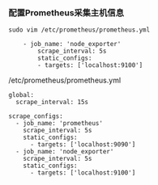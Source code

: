 ### 配置Prometheus采集主机信息

```
sudo vim /etc/prometheus/prometheus.yml
```

```
    - job_name: 'node_exporter'
        scrape_interval: 5s
        static_configs:
        - targets: ['localhost:9100']
```

/etc/prometheus/prometheus.yml

```
global:
  scrape_interval: 15s

scrape_configs:
  - job_name: 'prometheus'
    scrape_interval: 5s
    static_configs:
      - targets: ['localhost:9090']
  - job_name: 'node_exporter'
    scrape_interval: 5s
    static_configs:
      - targets: ['localhost:9100']   
```